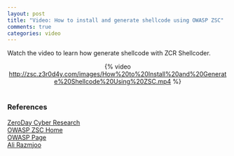 ```yaml
---
layout: post
title: "Video: How to install and generate shellcode using OWASP ZSC"
comments: true
categories: video
---
```

Watch the video to learn how generate shellcode with ZCR Shellcoder.
<br><center>{% video http://zsc.z3r0d4y.com/images/How%20to%20Install%20and%20Generate%20Shellcode%20Using%20ZSC.mp4 %}</center>
<br><h3>References</h3>
<a href="http://wwww.z3r0d4y.com">ZeroDay Cyber Research</a>
<br><a href="http://zsc.z3r0d4y.com">OWASP ZSC Home</a>
<br><a href="https://www.owasp.org/index.php/OWASP_ZSC_Tool_Project">OWASP Page</a>
<br><a href="mailto:Ali[at]Z3r0D4y.Com">Ali Razmjoo</a>
<br><br><br><br>


